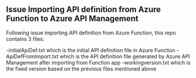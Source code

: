 ## Issue Importing API definition from Azure Function to Azure API Management

Following issue importing API definition from Azure Function, this repo contains 3 files:

-initialApiDef.txt which is the initial API definition file in Azure Function
-ApiDefFromImport.txt which is the API definition file generated by Azure API Management after importing from Function app
-workingversion.txt which is the fixed version based on the previous files mentioned above
